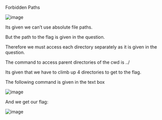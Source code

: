 Forbidden Paths

 ![image](https://github.com/itstanayhere/picoctf/assets/147296398/392ac1aa-28da-4854-9651-f9d3527d02bb)


Its given we can’t use absolute file paths. 

But the path to the flag is given in the question.

Therefore we must access each directory separately as it is given in the question.

The command to access parent directories of the cwd is ../

Its given that we have to climb up 4 directories to get to the flag. 

The following command is given in the text box

![image](https://github.com/itstanayhere/picoctf/assets/147296398/f6f8f44c-5015-4703-9324-aacbdfac074b)
 

And we get our flag:

![image](https://github.com/itstanayhere/picoctf/assets/147296398/111c0a7c-7cdd-42cd-9691-9221aea18f16)
 

